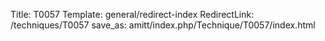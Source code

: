 Title: T0057
Template: general/redirect-index
RedirectLink: /techniques/T0057
save_as: amitt/index.php/Technique/T0057/index.html